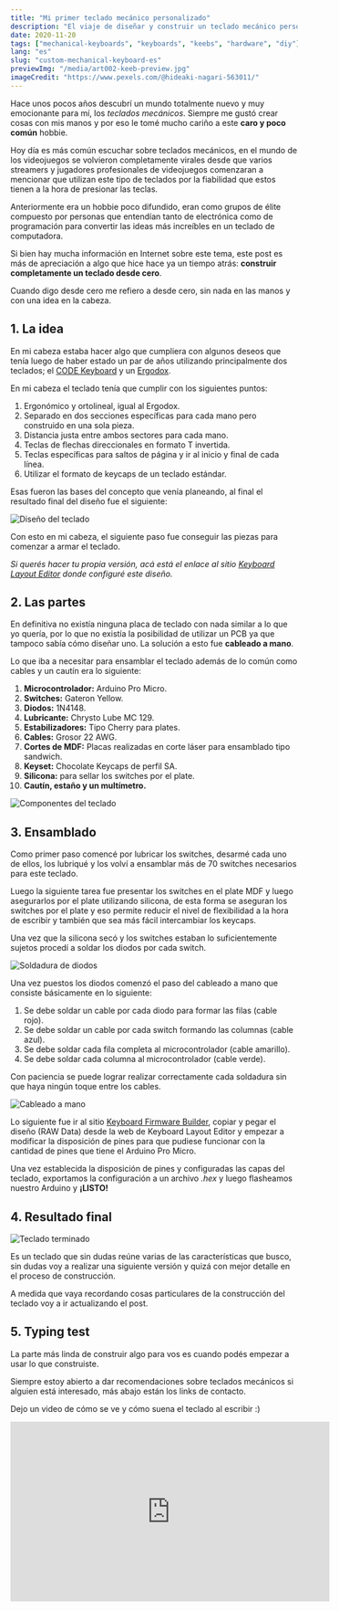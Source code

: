 ```yaml
---
title: "Mi primer teclado mecánico personalizado"
description: "El viaje de diseñar y construir un teclado mecánico personalizado desde cero, incluyendo selección de componentes y proceso de ensamblaje."
date: 2020-11-20
tags: ["mechanical-keyboards", "keyboards", "keebs", "hardware", "diy"]
lang: "es"
slug: "custom-mechanical-keyboard-es"
previewImg: "/media/art002-keeb-preview.jpg"
imageCredit: "https://www.pexels.com/@hideaki-nagari-563011/"
---
```


Hace unos pocos años descubrí un mundo totalmente nuevo y muy emocionante para mí, los *teclados mecánicos*. Siempre me gustó crear cosas con mis manos y por eso le tomé mucho cariño a este **caro y poco común** hobbie.

Hoy día es más común escuchar sobre teclados mecánicos, en el mundo de los videojuegos se volvieron completamente virales desde que varios streamers y jugadores profesionales de videojuegos comenzaran a mencionar que utilizan este tipo de teclados por la fiabilidad que estos tienen a la hora de presionar las teclas.

Anteriormente era un hobbie poco difundido, eran como grupos de élite compuesto por personas que entendían tanto de electrónica como de programación para convertir las ideas más increíbles en un teclado de computadora.

Si bien hay mucha información en Internet sobre este tema, este post es más de apreciación a algo que hice hace ya un tiempo atrás: **construir completamente un teclado desde cero**.

Cuando digo desde cero me refiero a desde cero, sin nada en las manos y con una idea en la cabeza.

## 1. La idea

En mi cabeza estaba hacer algo que cumpliera con algunos deseos que tenía luego de haber estado un par de años utilizando principalmente dos teclados; el [CODE Keyboard](https://codekeyboards.com) y un [Ergodox](https://www.ergodox.io).

En mi cabeza el teclado tenía que cumplir con los siguientes puntos:

1. Ergonómico y ortolineal, igual al Ergodox.
2. Separado en dos secciones específicas para cada mano pero construido en una sola pieza.
3. Distancia justa entre ambos sectores para cada mano.
4. Teclas de flechas direccionales en formato T invertida.
5. Teclas específicas para saltos de página y ir al inicio y final de cada línea.
6. Utilizar el formato de keycaps de un teclado estándar.

Esas fueron las bases del concepto que venía planeando, al final el resultado final del diseño fue el siguiente:

![Diseño del teclado](/media/art002-keeb-00.png)

Con esto en mi cabeza, el siguiente paso fue conseguir las piezas para comenzar a armar el teclado.

*Si querés hacer tu propia versión, acá está el enlace al sitio [Keyboard Layout Editor](http://www.keyboard-layout-editor.com/##@_name=yoryerkeeb%20v2&author=Jorge%20Noguera&switchMount=cherry&switchBrand=kailh&switchType=PG151101D49%2F%2FD09&plate:true%3B&@_y:0.125%3B&=Esc&_x:3.25%3B&=%23%0A3&_x:5.25%3B&=*%0A8%3B&@_y:-0.875&x:3.25%3B&=%2F@%0A2&_x:1%3B&=$%0A4&_x:3.25%3B&=%2F&%0A7&_x:1%3B&=(%0A9%3B&@_y:-0.875&x:6.25%3B&=%25%0A5&_x:1.25%3B&=%5E%0A6%3B&@_y:-0.875&x:1.25%3B&=~%0A%60&=!%0A1&_x:9.25%3B&=)%0A0&=%2F_%0A-&=+%0A%2F=&_w:2%3B&=Backspace&_x:0.25%3B&=Home&=PgUp%3B&@_y:-0.375&x:4.25%3B&=E&_x:5.25%3B&=I%3B&@_y:-0.875&x:3.25%3B&=W&_x:1%3B&=R&_x:3.25%3B&=U&_x:1%3B&=O%3B&@_y:-0.875&x:6.25%3B&=T&_x:1.25%3B&=Y%3B&@_y:-0.875&x:0.75&w:1.5%3B&=Tab&=Q&_x:9.25%3B&=P&=%7B%0A%5B&=%7D%0A%5D&_w:1.5%3B&=%7C%0A%5C&_x:0.75%3B&=End&=PgDn%3B&@_y:-0.375&x:4.25%3B&=D&_x:5.25%3B&=K%3B&@_y:-0.875&x:3.25%3B&=S&_x:1%3B&=F&_x:3.25%3B&=J&_x:1%3B&=L%3B&@_y:-0.875&x:6.25%3B&=G&_x:1.25%3B&=H%3B&@_y:-0.875&x:0.5&w:1.75%3B&=Caps%20Lock&=A&_x:9.25%3B&=%2F:%0A%2F%3B&=%22%0A'&_w:2.25%3B&=Enter%3B&@_y:-0.375&x:4.25%3B&=C&_x:5.25%3B&=%3C%0A,%3B&@_y:-0.875&x:3.25%3B&=X&_x:1%3B&=V&_x:3.25%3B&=M&_x:1%3B&=%3E%0A.%3B&@_y:-0.875&x:6.25%3B&=B&_x:1.25%3B&=N%3B&@_y:-0.875&w:2.25%3B&=Shift&=Z&_x:9.25%3B&=%3F%0A%2F%2F&_w:2.75%3B&=Shift&_x:1.5%3B&=Up%3B&@_x:1&w:1.25%3B&=Ctrl&_w:1.25%3B&=Alt&_w:1.25%3B&=Cmd&_x:0.25&w:2.25%3B&=Space&_x:1.25&w:2.25%3B&=Space&_x:0.25&w:1.25%3B&=Cmd&_w:1.25%3B&=Alt&_w:1.25%3B&=Ctrl&_x:0.5%3B&=Fn&_x:0.5%3B&=Left&=Down&=Right) donde configuré este diseño.*

## 2. Las partes

En definitiva no existía ninguna placa de teclado con nada similar a lo que yo quería, por lo que no existía la posibilidad de utilizar un PCB ya que tampoco sabía cómo diseñar uno. La solución a esto fue **cableado a mano**.

Lo que iba a necesitar para ensamblar el teclado además de lo común como cables y un cautín era lo siguiente:

1. **Microcontrolador:** Arduino Pro Micro.
2. **Switches:** Gateron Yellow.
3. **Diodos:** 1N4148.
4. **Lubricante:** Chrysto Lube MC 129.
5. **Estabilizadores:** Tipo Cherry para plates.
6. **Cables:** Grosor 22 AWG.
7. **Cortes de MDF:** Placas realizadas en corte láser para ensamblado tipo sandwich.
8. **Keyset:** Chocolate Keycaps de perfil SA.
9. **Silicona:** para sellar los switches por el plate.
10. **Cautín, estaño y un multímetro.**

![Componentes del teclado](/media/art002-keeb-01.jpg)

## 3. Ensamblado

Como primer paso comencé por lubricar los switches, desarmé cada uno de ellos, los lubriqué y los volví a ensamblar más de 70 switches necesarios para este teclado.

Luego la siguiente tarea fue presentar los switches en el plate MDF y luego asegurarlos por el plate utilizando silicona, de esta forma se aseguran los switches por el plate y eso permite reducir el nivel de flexibilidad a la hora de escribir y también que sea más fácil intercambiar los keycaps.

Una vez que la silicona secó y los switches estaban lo suficientemente sujetos procedí a soldar los diodos por cada switch.

![Soldadura de diodos](/media/art002-keeb-03.jpg)

Una vez puestos los diodos comenzó el paso del cableado a mano que consiste básicamente en lo siguiente:

1. Se debe soldar un cable por cada diodo para formar las filas (cable rojo).
2. Se debe soldar un cable por cada switch formando las columnas (cable azul).
3. Se debe soldar cada fila completa al microcontrolador (cable amarillo).
4. Se debe soldar cada columna al microcontrolador (cable verde).

Con paciencia se puede lograr realizar correctamente cada soldadura sin que haya ningún toque entre los cables.

![Cableado a mano](/media/art002-keeb-04.jpg)

Lo siguiente fue ir al sitio [Keyboard Firmware Builder](https://kbfirmware.com), copiar y pegar el diseño (RAW Data) desde la web de Keyboard Layout Editor y empezar a modificar la disposición de pines para que pudiese funcionar con la cantidad de pines que tiene el Arduino Pro Micro.

Una vez establecida la disposición de pines y configuradas las capas del teclado, exportamos la configuración a un archivo *.hex* y luego flasheamos nuestro Arduino y **¡LISTO!**

## 4. Resultado final

![Teclado terminado](/media/art002-keeb-05.jpg)

Es un teclado que sin dudas reúne varias de las características que busco, sin dudas voy a realizar una siguiente versión y quizá con mejor detalle en el proceso de construcción.

A medida que vaya recordando cosas particulares de la construcción del teclado voy a ir actualizando el post.

## 5. Typing test

La parte más linda de construir algo para vos es cuando podés empezar a usar lo que construiste.

Siempre estoy abierto a dar recomendaciones sobre teclados mecánicos si alguien está interesado, más abajo están los links de contacto.

Dejo un video de cómo se ve y cómo suena el teclado al escribir :)

<div class="flex justify-center">
<iframe width="560" height="315" src="https://www.youtube.com/embed/SxFczmAr2y8" frameborder="0" allow="accelerometer; autoplay; clipboard-write; encrypted-media; gyroscope; picture-in-picture" allowfullscreen></iframe>
</div>
